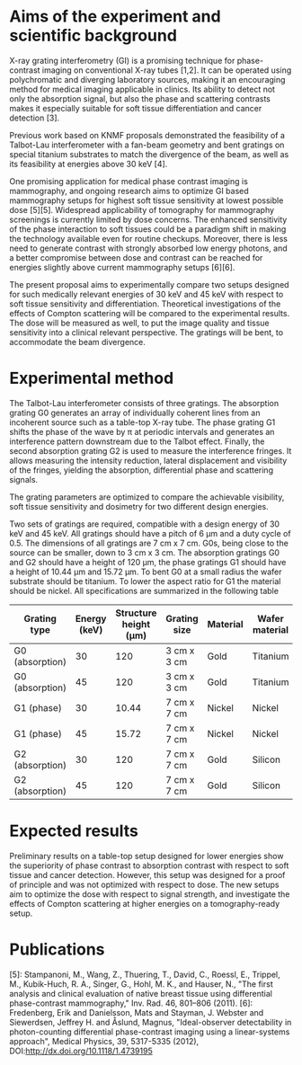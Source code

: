 # Aims of the experiment and scientific background
X-ray grating interferometry (GI) is a promising technique for
phase-contrast imaging on conventional X-ray tubes [1,2]. It can be operated
using polychromatic and diverging laboratory sources, making it an
encouraging method for medical imaging applicable in clinics. Its ability to
detect not only the absorption signal, but also the phase and scattering
contrasts makes it especially suitable for soft tissue differentiation and
cancer detection [3].

Previous work based on KNMF proposals demonstrated the feasibility of a
Talbot-Lau interferometer with a fan-beam geometry and bent gratings on
special titanium substrates to match the divergence of the beam, as well as
its feasibility at energies above 30 keV [4].

One promising application for medical phase contrast imaging is mammography,
and ongoing research aims to optimize GI based mammography setups for
highest soft tissue sensitivity at lowest possible dose [5][5].
Widespread applicability of tomography for mammography screenings is
currently limited by dose concerns. The enhanced sensitivity of the
phase interaction to soft tissues could be a paradigm shift in making the
technology available even for routine checkups. Moreover, there is less need
to generate contrast with strongly absorbed low energy photons, and a
better compromise between dose and contrast can be reached for energies
slightly above current mammography setups [6][6].

The present proposal aims to experimentally compare two setups designed for
such medically relevant energies of 30 keV and 45 keV with respect to soft tissue
sensitivity and differentiation. Theoretical investigations of the effects
of Compton scattering will be compared to the experimental
results. The dose will be measured as well, to put the image quality and
tissue sensitivity into a clinical relevant perspective. The gratings will
be bent, to accommodate the beam divergence.  

# Experimental method
The Talbot-Lau interferometer consists of three gratings. The absorption
grating G0 generates an array of individually coherent lines from an
incoherent source such as a table-top X-ray tube. The phase grating G1
shifts the phase of the wave by π at periodic intervals and generates an
interference pattern downstream due to the Talbot effect. Finally, the
second absorption grating G2 is used to measure the interference fringes. It
allows measuring the intensity reduction, lateral displacement and
visibility of the fringes, yielding the absorption, differential phase and
scattering signals.

The grating parameters are optimized to compare the achievable visibility,
soft tissue sensitivity and dosimetry for two different design energies.

Two sets of gratings are required, compatible with a design energy of 30 keV
and 45 keV. All gratings should have a pitch of 6 μm and a duty cycle of
0.5. The dimensions of all gratings are 7 cm x 7 cm. G0s, being close to the
source can be smaller, down to 3 cm x 3 cm. The absorption gratings G0 and
G2 should have a height of 120 μm, the phase gratings G1 should have a
height of 10.44 μm and 15.72 μm. To bent G0 at a small radius the wafer
substrate should be titanium. To lower the aspect ratio for G1 the material
should be nickel. All specifications are summarized in the following table

| Grating type | Energy (keV) | Structure height (μm) | Grating size | Material | Wafer material |
| ------------ | ------------ | --------------------- | ------------ | -------- | -------------- |
| G0 (absorption) | 30 | 120 | 3 cm x 3 cm | Gold | Titanium |
| G0 (absorption) | 45 | 120 | 3 cm x 3 cm | Gold | Titanium |
| G1 (phase) | 30 | 10.44   | 7 cm x 7 cm | Nickel | Nickel | 
| G1 (phase) | 45 | 15.72 | 7 cm x 7 cm | Nickel | Nickel |
| G2 (absorption) | 30 | 120 | 7 cm x 7 cm | Gold | Silicon | 
| G2 (absorption) | 45 | 120 | 7 cm x 7 cm | Gold | Silicon | 

# Expected results
Preliminary results on a table-top setup designed for lower energies show
the superiority of phase contrast to absorption contrast with respect to
soft tissue and cancer detection. However, this setup was designed for a
proof of principle and was not optimized with respect to dose. The new
setups aim to optimize the dose with respect to signal strength, and
investigate the effects of Compton scattering at higher energies on a
tomography-ready setup.

# Publications
[5]: Stampanoni, M., Wang, Z., Thuering, T., David, C., Roessl, E., Trippel, M., Kubik-Huch, R. A., Singer, G., Hohl, M. K., and Hauser, N., "The first analysis and clinical evaluation of native breast tissue using differential phase-contrast mammography," Inv. Rad. 46, 801–806 (2011).
[6]: Fredenberg, Erik and Danielsson, Mats and Stayman, J. Webster and Siewerdsen, Jeffrey H. and Åslund, Magnus, "Ideal-observer detectability in photon-counting differential phase-contrast imaging using a linear-systems approach", Medical Physics, 39, 5317-5335 (2012), DOI:http://dx.doi.org/10.1118/1.4739195
